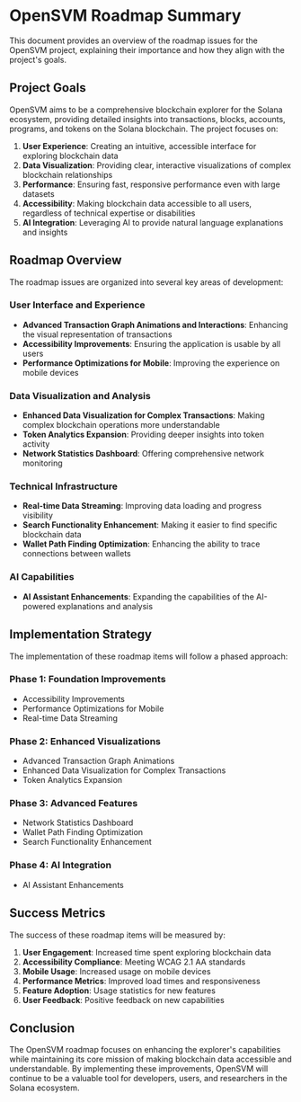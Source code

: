 # OpenSVM Roadmap Summary

This document provides an overview of the roadmap issues for the OpenSVM project, explaining their importance and how they align with the project's goals.

## Project Goals

OpenSVM aims to be a comprehensive blockchain explorer for the Solana ecosystem, providing detailed insights into transactions, blocks, accounts, programs, and tokens on the Solana blockchain. The project focuses on:

1. **User Experience**: Creating an intuitive, accessible interface for exploring blockchain data
2. **Data Visualization**: Providing clear, interactive visualizations of complex blockchain relationships
3. **Performance**: Ensuring fast, responsive performance even with large datasets
4. **Accessibility**: Making blockchain data accessible to all users, regardless of technical expertise or disabilities
5. **AI Integration**: Leveraging AI to provide natural language explanations and insights

## Roadmap Overview

The roadmap issues are organized into several key areas of development:

### User Interface and Experience
- **Advanced Transaction Graph Animations and Interactions**: Enhancing the visual representation of transactions
- **Accessibility Improvements**: Ensuring the application is usable by all users
- **Performance Optimizations for Mobile**: Improving the experience on mobile devices

### Data Visualization and Analysis
- **Enhanced Data Visualization for Complex Transactions**: Making complex blockchain operations more understandable
- **Token Analytics Expansion**: Providing deeper insights into token activity
- **Network Statistics Dashboard**: Offering comprehensive network monitoring

### Technical Infrastructure
- **Real-time Data Streaming**: Improving data loading and progress visibility
- **Search Functionality Enhancement**: Making it easier to find specific blockchain data
- **Wallet Path Finding Optimization**: Enhancing the ability to trace connections between wallets

### AI Capabilities
- **AI Assistant Enhancements**: Expanding the capabilities of the AI-powered explanations and analysis

## Implementation Strategy

The implementation of these roadmap items will follow a phased approach:

### Phase 1: Foundation Improvements
- Accessibility Improvements
- Performance Optimizations for Mobile
- Real-time Data Streaming

### Phase 2: Enhanced Visualizations
- Advanced Transaction Graph Animations
- Enhanced Data Visualization for Complex Transactions
- Token Analytics Expansion

### Phase 3: Advanced Features
- Network Statistics Dashboard
- Wallet Path Finding Optimization
- Search Functionality Enhancement

### Phase 4: AI Integration
- AI Assistant Enhancements

## Success Metrics

The success of these roadmap items will be measured by:

1. **User Engagement**: Increased time spent exploring blockchain data
2. **Accessibility Compliance**: Meeting WCAG 2.1 AA standards
3. **Mobile Usage**: Increased usage on mobile devices
4. **Performance Metrics**: Improved load times and responsiveness
5. **Feature Adoption**: Usage statistics for new features
6. **User Feedback**: Positive feedback on new capabilities

## Conclusion

The OpenSVM roadmap focuses on enhancing the explorer's capabilities while maintaining its core mission of making blockchain data accessible and understandable. By implementing these improvements, OpenSVM will continue to be a valuable tool for developers, users, and researchers in the Solana ecosystem.